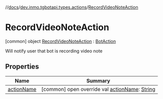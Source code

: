 //[docs](../../../index.md)/[dev.inmo.tgbotapi.types.actions](../index.md)/[RecordVideoNoteAction](index.md)



# RecordVideoNoteAction  
 [common] object [RecordVideoNoteAction](index.md) : [BotAction](../-bot-action/index.md)

Will notify user that bot is recording video note

   


## Properties  
  
|  Name |  Summary | 
|---|---|
| <a name="dev.inmo.tgbotapi.types.actions/RecordVideoNoteAction/actionName/#/PointingToDeclaration/"></a>[actionName](action-name.md)| <a name="dev.inmo.tgbotapi.types.actions/RecordVideoNoteAction/actionName/#/PointingToDeclaration/"></a> [common] open override val [actionName](action-name.md): [String](https://kotlinlang.org/api/latest/jvm/stdlib/kotlin/-string/index.html)   <br>|

